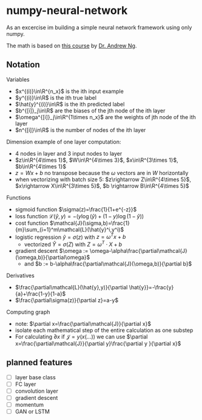 # numpy-neural-network

As an excercise im building a simple neural network framework using only numpy.

The math is based on [this course](https://youtu.be/CS4cs9xVecg) by [Dr. Andrew Ng](https://www.andrewng.org).

## Notation

Variables

- $x^{(i)}\in\R^{n_x}$ is the ith input example
- $y^{(i)}\in\R$ is the ith true label
- $\hat{y}^{(i)}\in\R$ is the ith predicted label
- $b^{[i]}_j\in\R$ are the biases of the jth node of the ith layer
- $\omega^{[i]}_j\in\R^{1\times n_x}$ are the weights of jth node of the ith layer
- $n^{[i]}\in\R$ is the number of nodes of the ith layer

Dimension example of one layer computation:

- 4 nodes in layer and 3 input nodes to layer
- $z\in\R^{4\times 1}$, $W\in\R^{4\times 3}$, $x\in\R^{3\times 1}$, $b\in\R^{4\times 1}$
- $z = Wx+b$ no transpose because the $\omega$ vectors are in $W$ horizontally
- when vectorizing with batch size 5: $z\rightarrow Z\in\R^{4\times 5}$, $x\rightarrow X\in\R^{3\times 5}$, $b \rightarrow B\in\R^{4\times 5}$

Functions

- sigmoid function $\sigma(z)=\frac{1}{1+e^{-z}}$
- loss function $\mathcal{L}(\hat{y},y)=-(y\log(\hat{y})+(1-y)\log(1-\hat{y}))$
- cost function $\mathcal{J}(\sigma,b)=\frac{1}{m}\sum_{i=1}^m\mathcal{L}(\hat{y}^i,y^i)$
- logistic regression $\hat{y}=\sigma(z)$ with $z=\omega^Tx+b$
  - vectorized $\hat{Y}=\sigma(Z)$ with $Z=\omega^T\cdot X+b$
- gradient descent $\omega := \omega-\alpha\frac{\partial\mathcal{J}(\omega,b)}{\partial\omega}$
  - and $b := b-\alpha\frac{\partial\mathcal{J}(\omega,b)}{\partial b}$

Derivatives

- $\frac{\partial\mathcal{L}(\hat{y},y)}{\partial \hat{y}}=-\frac{y}{a}+\frac{1-y}{1-a}$
- $\frac{\partial\sigma(z)}{\partial z}=a-y$

Computing graph

- note: $\partial x=\frac{\partial\mathcal{J}}{\partial x}$
- isolate each mathematical step of the entire calculation as one substep
- For calculating $\partial x$ if $\mathcal{J}=y(x(...))$ we can use $\partial x=\frac{\partial\mathcal{J}}{\partial y}\frac{\partial y }{\partial x}$

## planned features

- [ ] layer base class
- [ ] FC layer
- [ ] convolution layer
- [ ] gradient descent
- [ ] momentum
- [ ] GAN or LSTM

